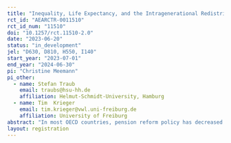 ```yaml
---
title: "Inequality, Life Expectancy, and the Intragenerational Redistribution Puzzle"
rct_id: "AEARCTR-0011510"
rct_id_num: "11510"
doi: "10.1257/rct.11510-2.0"
date: "2023-06-20"
status: "in_development"
jel: "D630, D810, H550, I140"
start_year: "2023-07-01"
end_year: "2024-06-30"
pi: "Christine Meemann"
pi_other:
  - name: Stefan Traub
    email: traubs@hsu-hh.de
    affiliation: Helmut-Schmidt-University, Hamburg
  - name: Tim  Krieger
    email: tim.krieger@vwl.uni-freiburg.de
    affiliation: University of Freiburg
abstract: "In most OECD countries, pension reform policy has decreased the level of intragenerational redistribution over the last three decades, that is, redistribution among members of the same generation with high and low pension entitlements. This trend has occurred despite heterogeneity in life expectancy linked to socioeconomic status having a regressive impact on outcomes. This study contributes to solving this puzzle by means of a controlled laboratory experiment. We study the causal relationship between inequality of entitlements, mortality risk, and the size of redistribution in a stylized social security system. "
layout: registration
---
```


